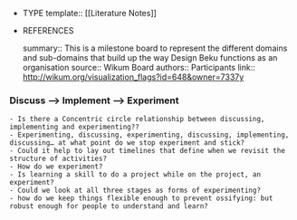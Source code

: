 - TYPE
  template:: [[Literature Notes]]
- REFERENCES
  
  summary:: This is a milestone board to represent the different domains and sub-domains that build up the way Design Beku functions as an organisation
  source:: Wikum Board
  authors:: Participants
  link:: http://wikum.org/visualization_flags?id=648&owner=7337y
### Discuss --> Implement --> Experiment
	- Is there a Concentric circle relationship between discussing, implementing and experimenting??
	- Experimenting, discussing, experimenting, discussing, implementing, discussing… at what point do we stop experiment and stick?
	- Could it help to lay out timelines that define when we revisit the structure of activities?
	- How do we experiment?
	- Is learning a skill to do a project while on the project, an experiment?
	- Could we look at all three stages as forms of experimenting?
	- how do we keep things flexible enough to prevent ossifying: but robust enough for people to understand and learn?